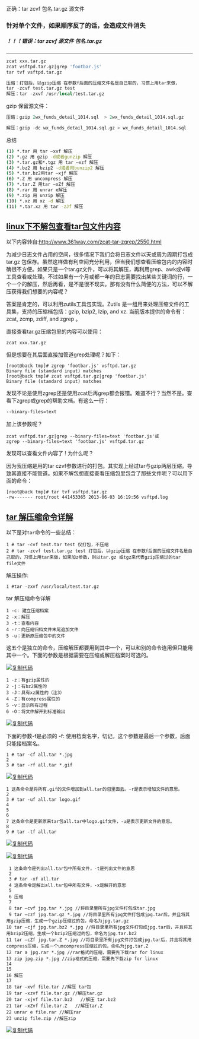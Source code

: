 正确：tar  zcvf   包名.tar.gz   源文件

### 针对单个文件，如果顺序反了的话，会造成文件消失

##### ！！！错误：tar  zcvf   源文件   包名.tar.gz   

-----

```sql
zcat xxx.tar.gz
zcat vsftpd.tar.gz|grep 'footbar.js'
tar tvf vsftpd.tar.gz

压缩：打包后，以gzip压缩 在参数f后面的压缩文件名是自己取的，习惯上用tar来做，
tar -zcvf test.tar.gz test 
解压：tar -zxvf /usr/local/test.tar.gz
```

gzip 保留源文件：

```sql
压缩：gzip 2wx_funds_detail_1014.sql  > 2wx_funds_detail_1014.sql.gz

解压：gzip -dc wx_funds_detail_1014.sql.gz > wx_funds_detail_1014.sql
```

总结

```bash
(1) *.tar 用 tar –xvf 解压
(2) *.gz 用 gzip -d或者gunzip 解压
(3) *.tar.gz和*.tgz 用 tar –xzf 解压
(4) *.bz2 用 bzip2 -d或者用bunzip2 解压
(5) *.tar.bz2用tar –xjf 解压
(6) *.Z 用 uncompress 解压
(7) *.tar.Z 用tar –xZf 解压
(8) *.rar 用 unrar e解压
(9) *.zip 用 unzip 解压
(10) *.xz 用 xz -d 解压
(11) *.tar.xz 用 tar -zJf 解压
```





## [linux下不解包查看tar包文件内容](https://www.cnblogs.com/Anidot/articles/7857696.html)

以下内容转自:http://www.361way.com/zcat-tar-zgrep/2550.html

为减少日志文件占用的空间，很多情况下我们会将日志文件以天或周为周期打包成tar.gz 包保存。虽然这样做有利空间充分利用，但当我们想查看压缩包内的内容时确很不方便。如果只是一个tar.gz文件，可以将其解压，再利用grep、awk或vi等工具查看或处理。不过如果有一个月或都一年的日志需要找出某些关键词的行，一个一个的解压，然后再看，是不是很不现实。那有没有什么简便的方法，可以不解压获得我们想要的内容呢？

答案是肯定的，可以利用zutils工具包实现。Zutils 是一组用来处理压缩文件的工具集，支持的压缩档包括：gzip, bzip2, lzip, and xz. 当前版本提供的命令有：zcat, zcmp, zdiff, and zgrep 。

直接查看tar.gz压缩包里的内容可以使用：

```bsh
zcat xxx.tar.gz
```

 但是想要在其后面直接加管道grep处理呢？如下：

```bsh
[root@back tmp]# zgrep 'footbar.js' vsftpd.tar.gz
Binary file (standard input) matches
[root@back tmp]# zcat vsftpd.tar.gz|grep 'footbar.js'
Binary file (standard input) matches
```

发现不论是使用zgrep还是使用zcat后再grep都会报错。难道不行？当然不是。查看下zgrep或grep的帮助文档。有这么一行： 

```xml
--binary-files=text
```

 加上该参数呢？

```bsh
zcat vsftpd.tar.gz|grep --binary-files=text 'footbar.js'或
zgrep --binary-files=text 'footbar.js' vsftpd.tar.gz
```

 发现可以查看文件内容了 ! 为什么呢？

因为我压缩是用的tar czvf参数进行的打包。其实现上经过tar与gzip两层压缩。导致其直接不能管道。如果不解包想直接查看压缩包里包含了那些文件呢？可以用下面的命令：

```bsh
[root@back tmp]# tar tvf vsftpd.tar.gz
-rw------- root/root 441453365 2013-06-03 16:19:56 vsftpd.log
```



## [tar 解压缩命令详解](https://www.cnblogs.com/luozeng/p/8674529.html)

以下是对`tar`命令的一些总结：

```
1 # tar -cvf test.tar test 仅打包，不压缩 
2 # tar -zcvf test.tar.gz test 打包后，以gzip压缩 在参数f后面的压缩文件名是自己取的，习惯上用tar来做，如果加z参数，则以tar.gz 或tgz来代表gzip压缩过的tar file文件
```

解压操作:

```
1 #tar -zxvf /usr/local/test.tar.gz
```

tar 解压缩命令详解

```
1 -c: 建立压缩档案
2 -x：解压
3 -t：查看内容
4 -r：向压缩归档文件末尾追加文件
5 -u：更新原压缩包中的文件
```

这五个是独立的命令，压缩解压都要用到其中一个，可以和别的命令连用但只能用其中一个。下面的参数是根据需要在压缩或解压档案时可选的。

[![复制代码](D:\工作文件\knowledge\总结\Knowledge_pictrue\copycode.gif)](javascript:void(0);)

```
1 -z：有gzip属性的
2 -j：有bz2属性的
3 -J：具有xz属性的（注3）
4 -Z：有compress属性的
5 -v：显示所有过程
6 -O：将文件解开到标准输出
```

[![复制代码](D:\工作文件\knowledge\总结\Knowledge_pictrue\copycode.gif)](javascript:void(0);)

下面的参数-f是必须的 
-f: 使用档案名字，切记，这个参数是最后一个参数，后面只能接档案名。

```
1 # tar -cf all.tar *.jpg 
2 
3 # tar -rf all.tar *.gif 
```

[![复制代码](D:\工作文件\knowledge\总结\Knowledge_pictrue\copycode.gif)](javascript:void(0);)

```
1 这条命令是将所有.gif的文件增加到all.tar的包里面去。-r是表示增加文件的意思。
2 
3 # tar -uf all.tar logo.gif 
4 
5 
6 
7 这条命令是更新原来tar包all.tar中logo.gif文件，-u是表示更新文件的意思。
8 
9 # tar -tf all.tar 
```

[![复制代码](D:\工作文件\knowledge\总结\Knowledge_pictrue\copycode.gif)](javascript:void(0);)

[![复制代码](D:\工作文件\knowledge\总结\Knowledge_pictrue\copycode.gif)](javascript:void(0);)

```
 1 这条命令是列出all.tar包中所有文件，-t是列出文件的意思
 2 
 3 # tar -xf all.tar 
 4 这条命令是解出all.tar包中所有文件，-x是解开的意思
 5 
 6 压缩
 7 
 8 tar –cvf jpg.tar *.jpg //将目录里所有jpg文件打包成tar.jpg
 9 tar –czf jpg.tar.gz *.jpg //将目录里所有jpg文件打包成jpg.tar后，并且将其用gzip压缩，生成一个gzip压缩过的包，命名为jpg.tar.gz
10 tar –cjf jpg.tar.bz2 *.jpg //将目录里所有jpg文件打包成jpg.tar后，并且将其用bzip2压缩，生成一个bzip2压缩过的包，命名为jpg.tar.bz2
11 tar –cZf jpg.tar.Z *.jpg //将目录里所有jpg文件打包成jpg.tar后，并且将其用compress压缩，生成一个umcompress压缩过的包，命名为jpg.tar.Z
12 rar a jpg.rar *.jpg //rar格式的压缩，需要先下载rar for linux
13 zip jpg.zip *.jpg //zip格式的压缩，需要先下载zip for linux
14 
15 
16 解压
17 
18 tar –xvf file.tar //解压 tar包
19 tar -xzvf file.tar.gz //解压tar.gz
20 tar -xjvf file.tar.bz2   //解压 tar.bz2
21 tar –xZvf file.tar.Z   //解压tar.Z
22 unrar e file.rar //解压rar
23 unzip file.zip //解压zip
```

[![复制代码](D:\工作文件\knowledge\总结\Knowledge_pictrue\copycode.gif)](javascript:void(0);)